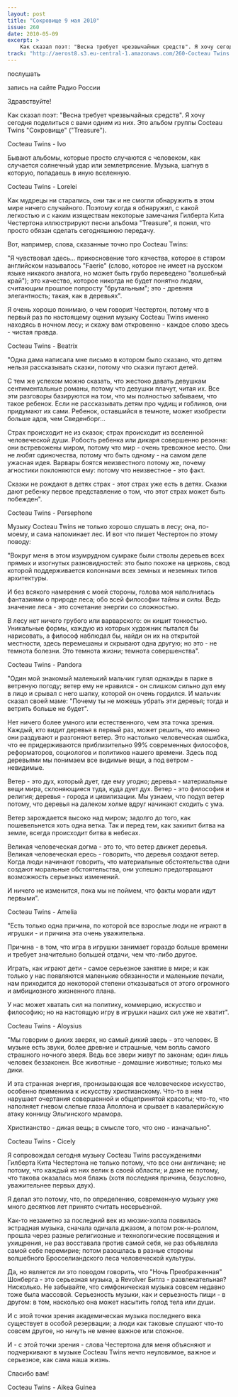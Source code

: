 ```yaml
---
layout: post
title: "Сокровище 9 мая 2010"
issue: 260
date: 2010-05-09
excerpt: >
    Как сказал поэт: "Весна требует чрезвычайных средств". Я хочу сегодня поделиться с вами одним из них. Это альбом группы Cocteau Twins "Сокровище" ("Treasure").
track: "http://aerost8.s3.eu-central-1.amazonaws.com/260-Cocteau Twins.mp3"
---
```


послушать

запись на сайте Радио России

Здравствуйте!

Как сказал поэт: "Весна требует чрезвычайных средств". Я хочу сегодня поделиться с вами одним из них. Это альбом группы Cocteau Twins "Сокровище" ("Treasure").

Cocteau Twins - Ivo

Бывают альбомы, которые просто случаются с человеком, как случается солнечный удар или землетрясение. Музыка, шагнув в которую, попадаешь в иную вселенную.

Cocteau Twins - Lorelei

Как мудрецы ни старались, они так и не смогли обнаружить в этом мире ничего случайного. Поэтому когда я обнаружил, с какой легкостью и с каким изяществам некоторые замечания Гилберта Кита Честертона иллюстрируют песни альбома "Treasure", я понял, что просто обязан сделать сегодняшнюю передачу.

Вот, например, слова, сказанные точно про Cocteau Twins:

"Я чувствовал здесь... прикосновение того качества, которое в старом английском называлось "Faerie" (слово, которое не имеет на русском языке никакого аналога, но может быть грубо переведено "волшебный край"); это качество, которое никогда не будет понятно людям, считающим прошлое попросту "брутальным"; это - древняя элегантность; такая, как в деревьях".

Я очень хорошо понимаю, о чем говорит Честертон, потому что в первый раз по настоящему оценил музыку Cocteau Twins именно находясь в ночном лесу; и скажу вам откровенно - каждое слово здесь - чистая правда.

Cocteau Twins - Beatrix

"Одна дама написала мне письмо в котором было сказано, что детям нельзя рассказывать сказки, потому что сказки пугают детей.

С тем же успехом можно сказать, что жестоко давать девушкам сентиментальные романы, потому что девушки плачут, читая их. Все эти разговоры базируются на том, что мы полностью забываем, что такое ребенок. Если не рассказывать детям про чудищ и гоблинов, они придумают их сами. Ребенок, оставшийся в темноте, может изобрести больше адов, чем Сведенборг...

Страх происходит не из сказок; страх происходит из вселенной человеческой души. Робость ребенка или дикаря совершенно резонна: они встревожены миром, потому что мир - очень тревожное место. Они не любят одиночества, потому что быть одному - на самом деле ужасная идея. Варвары боятся неизвестного потому же, почему агностики поклоняются ему: потому что неизвестное - это факт.

Сказки не рождают в детях страх - этот страх уже есть в детях. Сказки дают ребенку первое представление о том, что этот страх может быть побежден".

Cocteau Twins - Persephone

Музыку Cocteau Twins не только хорошо слушать в лесу; она, по-моему, и сама напоминает лес. И вот что пишет Честертон по этому поводу:

"Вокруг меня в этом изумрудном сумраке были стволы деревьев всех прямых и изогнутых разновидностей: это было похоже на церковь, свод которой поддерживается колоннами всех земных и неземных типов архитектуры.

И без всякого намерения с моей стороны, голова моя наполнилась фантазиями о природе леса; обо всей философии тайны и силы. Ведь значение леса - это сочетание энергии со сложностью.

В лесу нет ничего грубого или варварского: он кишит тонкостью. Уникальные формы, каждую из которых художник пытался бы нарисовать, а философ наблюдал бы, найди он их на открытой местности, здесь перемешаны и скрывают одна другую; но это - не темнота болезни. Это темнота жизни; темнота совершенства".

Cocteau Twins - Pandora

"Один мой знакомый маленький мальчик гулял однажды в парке в ветреную погоду; ветер ему не нравился - он слишком сильно дул ему в лицо и срывал с него шапку, которой он очень гордился. И мальчик сказал своей маме: "Почему ты не можешь убрать эти деревья; тогда и ветрить больше не будет".

Нет ничего более умного или естественного, чем эта точка зрения. Каждый, кто видит деревья в первый раз, может решить, что именно они раздувают и разгоняют ветер. Это настолько человеческая ошибка, что ее придерживаются приблизительно 99% современных философов, реформаторов, социологов и политиков нашего времени. Здесь под деревьями мы понимаем все видимые вещи, а под ветром - невидимые.

Ветер - это дух, который дует, где ему угодно; деревья - материальные вещи мира, склоняющиеся туда, куда дует дух. Ветер - это философия и религия; деревья - города и цивилизации. Мы узнаем, что подул ветер потому, что деревья на далеком холме вдруг начинают сходить с ума.

Ветер зарождается высоко над миром; задолго до того, как пошевельнется хоть одна ветка. Так и перед тем, как закипит битва на земле, всегда происходит битва в небесах.

Великая человеческая догма - это то, что ветер движет деревья. Великая человеческая ересь - говорить, что деревья создают ветер. Когда люди начинают говорить, что материальные обстоятельства одни создают моральные обстоятельства, они успешно предотвращают возможность серьезных изменений.

И ничего не изменится, пока мы не поймем, что факты морали идут первыми".

Cocteau Twins - Amelia

"Есть только одна причина, по которой все взрослые люди не играют в игрушки - и причина эта очень уважительна.

Причина - в том, что игра в игрушки занимает гораздо больше времени и требует значительно большей отдачи, чем что-либо другое.

Играть, как играют дети - самое серьезное занятие в мире; и как только у нас появляются маленькие обязанности и маленькие печали, нам приходится до некоторой степени отказываться от этого огромного и амбициозного жизненного плана.

У нас может хватать сил на политику, коммерцию, искусство и философию; но на настоящую игру в игрушки наших сил уже не хватит".

Cocteau Twins - Aloysius

"Мы говорим о диких зверях, но самый дикий зверь - это человек. В музыке есть звуки, более древние и страшные, чем вопль самого страшного ночного зверя. Ведь все звери живут по законам; один лишь человек беззаконен. Все животные - домашние животные; только мы дики.

И эта странная энергия, пронизывающая все человеческое искусство, особенно применима к искусству христианскому. Что-то в нем нарушает очертания совершенной и общепринятой красоты; что-то, что наполняет гневом слепые глаза Аполлона и срывает в кавалерийскую атаку конницу Эльгинского мрамора.

Христианство - дикая вещь; в смысле того, что оно - изначально".

Cocteau Twins - Cicely

Я сопровождал сегодня музыку Cocteau Twins рассуждениями Гилберта Кита Честертона не только потому, что все они англичане; не потому, что каждый из них велик в своей области; и даже не потому, что такова оказалась моя блажь (хотя последняя причина, безусловно, уважительнее первых двух).

Я делал это потому, что, по определению, современную музыку уже много десятков лет принято считать несерьезной.

Как-то незаметно за последний век из мюзик-холла появилась эстрадная музыка, сначала одичала джазом, а потом рок-н-роллом, прошла через разные религиозные и технологические посвящения и ухищрения, не раз восставала против самой себя, не раз объявляла самой себе перемирие; потом разошлась в разные стороны волшебного Бросселиандского леса человеческой культуры.

Да, но является ли это поводом говорить, что "Hочь Преображенная" Шонберга - это серьезная музыка, а Revolver Битлз - развлекательная? Нисколько. Не забывайте, что симфоническая музыка совсем недавно тоже была массовой. Серьезность музыки, как и серьезность пищи - в другом: в том, насколько она может насытить голод тела или души.

И с этой точки зрения академическая музыка последнего века существует в особой резервации; а люди как таковые слушают что-то совсем другое, но ничуть не менее важное или сложное.

И - с этой точки зрения - слова Честертона для меня объясняют и подчеркивают в музыке Cocteau Twins нечто неуловимое, важное и серьезное, как сама наша жизнь.

Спасибо вам!

Cocteau Twins - Aikea Guinea
